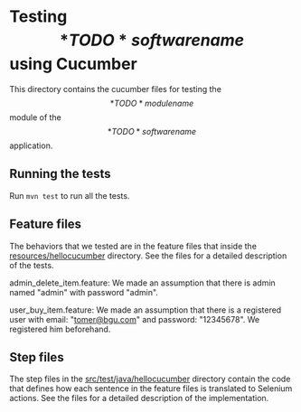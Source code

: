# Testing $$*TODO* software name$$ using Cucumber
This directory contains the cucumber files for testing the $$*TODO* module name$$ module of the $$*TODO* software name$$ application.

## Running the tests
Run ```mvn test``` to run all the tests.

## Feature files
The behaviors that we tested are in the feature files that inside the [resources/hellocucumber](resources/hellocucumber) directory. See the files for a detailed description of the tests.

admin_delete_item.feature: 
    We made an assumption that there is admin named "admin" with password "admin".

user_buy_item.feature: 
    We made an assumption that there is a registered user with email: "tomer@bgu.com" and password: "12345678". We registered him beforehand.


## Step files
The step files in the [src/test/java/hellocucumber](src/test/java/hellocucumber) directory contain the code that defines how each sentence in the feature files is translated to Selenium actions. See the files for a detailed description of the implementation.